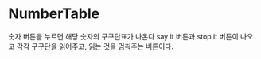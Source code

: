 # NumberTable
숫자 버튼을 누르면 해당 숫자의 구구단표가 나온다
say it 버튼과 stop it 버튼이 나오고 각각 구구단을 읽어주고, 읽는 것을 멈춰주는 버튼이다.
